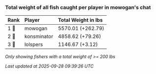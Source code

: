 ### Total weight of all fish caught per player in mowogan's chat

| Rank  | Player      | Total Weight in lbs |
|:------|:------------|:--------------------|
| 1 🥇  | mowogan     | 5570.01 (+262.79)   |
| 2 🥈  | konsminator | 4858.62 (+79.26)    |
| 3 🥉  | lolspers    | 1146.67 (+3.12)     |

_Only showing fishers with a total weight of >= 200 lbs_

_Last updated at 2025-09-28 09:39:26 UTC_